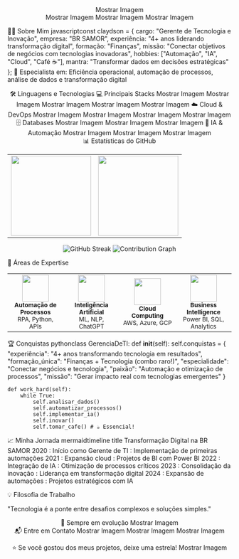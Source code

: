 <div align="center">
Mostrar Imagem
</div>
<div align="center">
Mostrar Imagem
Mostrar Imagem
Mostrar Imagem
</div>

👨‍💼 Sobre Mim
javascriptconst claydson = {
    cargo: "Gerente de Tecnologia e Inovação",
    empresa: "BR SAMOR",
    experiência: "4+ anos liderando transformação digital",
    formação: "Finanças",
    missão: "Conectar objetivos de negócios com tecnologias inovadoras",
    hobbies: ["Automação", "IA", "Cloud", "Café ☕"],
    mantra: "Transformar dados em decisões estratégicas"
};
🎯 Especialista em: Eficiência operacional, automação de processos, análise de dados e transformação digital

<div align="center">
🛠️ Linguagens e Tecnologias
💻 Principais Stacks
Mostrar Imagem
Mostrar Imagem
Mostrar Imagem
Mostrar Imagem
Mostrar Imagem
☁️ Cloud & DevOps
Mostrar Imagem
Mostrar Imagem
Mostrar Imagem
Mostrar Imagem
🗄️ Databases
Mostrar Imagem
Mostrar Imagem
Mostrar Imagem
🤖 IA & Automação
Mostrar Imagem
Mostrar Imagem
Mostrar Imagem
</div>

<div align="center">
📊 Estatísticas do GitHub
<table>
  <tr>
    <td>
      <img height="180em" src="https://github-readme-stats.vercel.app/api?username=claydsonamaral&show_icons=true&theme=radical&include_all_commits=true&count_private=true&hide_border=true&bg_color=0d1117&title_color=58a6ff&text_color=c9d1d9&icon_color=58a6ff"/>
    </td>
    <td>
      <img height="180em" src="https://github-readme-stats.vercel.app/api/top-langs/?username=claydsonamaral&layout=compact&langs_count=8&theme=radical&hide_border=true&bg_color=0d1117&title_color=58a6ff&text_color=c9d1d9"/>
    </td>
  </tr>
</table>
<img src="https://github-readme-streak-stats.herokuapp.com/?user=claydsonamaral&theme=radical&hide_border=true&background=0d1117&stroke=58a6ff&ring=58a6ff&fire=58a6ff&currStreakLabel=58a6ff" alt="GitHub Streak"/>
<img src="https://github-readme-activity-graph.vercel.app/graph?username=claydsonamaral&theme=react-dark&hide_border=true&area=true&bg_color=0d1117&color=58a6ff&line=58a6ff&point=c9d1d9" alt="Contribution Graph"/>
</div>

🎯 Áreas de Expertise
<table>
  <tr>
    <td align="center" width="25%">
      <img src="https://cdn-icons-png.flaticon.com/512/1055/1055666.png" width="60px"/>
      <br/><sub><b>Automação de Processos</b></sub>
      <br/><sub>RPA, Python, APIs</sub>
    </td>
    <td align="center" width="25%">
      <img src="https://cdn-icons-png.flaticon.com/512/8637/8637099.png" width="60px"/>
      <br/><sub><b>Inteligência Artificial</b></sub>
      <br/><sub>ML, NLP, ChatGPT</sub>
    </td>
    <td align="center" width="25%">
      <img src="https://cdn-icons-png.flaticon.com/512/2906/2906274.png" width="60px"/>
      <br/><sub><b>Cloud Computing</b></sub>
      <br/><sub>AWS, Azure, GCP</sub>
    </td>
    <td align="center" width="25%">
      <img src="https://cdn-icons-png.flaticon.com/512/2103/2103633.png" width="60px"/>
      <br/><sub><b>Business Intelligence</b></sub>
      <br/><sub>Power BI, SQL, Analytics</sub>
    </td>
  </tr>
</table>

🏆 Conquistas
pythonclass GerenciaDeTI:
    def __init__(self):
        self.conquistas = {
            "experiência": "4+ anos transformando tecnologia em resultados",
            "formação_única": "Finanças + Tecnologia (combo raro!)",
            "especialidade": "Conectar negócios e tecnologia",
            "paixão": "Automação e otimização de processos",
            "missão": "Gerar impacto real com tecnologias emergentes"
        }
    
    def work_hard(self):
        while True:
            self.analisar_dados()
            self.automatizar_processos()
            self.implementar_ia()
            self.inovar()
            self.tomar_cafe() # ☕ Essencial!

📈 Minha Jornada
mermaidtimeline
    title Transformação Digital na BR SAMOR
    2020 : Início como Gerente de TI
         : Implementação de primeiras automações
    2021 : Expansão cloud
         : Projetos de BI com Power BI
    2022 : Integração de IA
         : Otimização de processos críticos
    2023 : Consolidação da inovação
         : Liderança em transformação digital
    2024 : Expansão de automações
         : Projetos estratégicos com IA

💡 Filosofia de Trabalho

"Tecnologia é a ponte entre desafios complexos e soluções simples."

<div align="center">
🚀 Sempre em evolução
Mostrar Imagem
</div>

<div align="center">
📬 Entre em Contato
Mostrar Imagem
Mostrar Imagem
Mostrar Imagem

⭐ Se você gostou dos meus projetos, deixe uma estrela!
Mostrar Imagem
</div>
